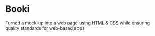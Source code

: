 # Booki

Turned a mock-up into a web page using HTML & CSS while ensuring quality standards for web-based apps
